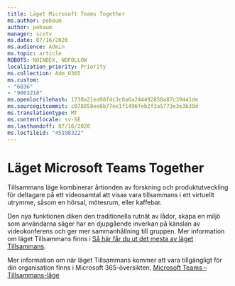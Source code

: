 ```yaml
---
title: Läget Microsoft Teams Together
ms.author: pebaum
author: pebaum
manager: scotv
ms.date: 07/16/2020
ms.audience: Admin
ms.topic: article
ROBOTS: NOINDEX, NOFOLLOW
localization_priority: Priority
ms.collection: Adm_O365
ms.custom:
- "6036"
- "9003218"
ms.openlocfilehash: 1738a21ea98f4c3c8a6a244492850a87c39441de
ms.sourcegitcommit: c078058ee0b77ee1f1496feb2f3a5773e3e3b30d
ms.translationtype: MT
ms.contentlocale: sv-SE
ms.lasthandoff: 07/16/2020
ms.locfileid: "45198322"
---
```

# <a name="microsoft-teams-together-mode"></a>Läget Microsoft Teams Together

Tillsammans läge kombinerar årtionden av forskning och produktutveckling för deltagare på ett videosamtal att visas vara tillsammans i ett virtuellt utrymme, såsom en hörsal, mötesrum, eller kaffebar. 

Den nya funktionen diken den traditionella rutnät av lådor, skapa en miljö som användarna säger har en djupgående inverkan på känslan av videokonferens och ger mer sammanhållning till gruppen. Mer information om läget Tillsammans finns i [Så här får du ut det mesta av läget Tillsammans](https://techcommunity.microsoft.com/t5/microsoft-teams-blog/how-to-get-the-most-from-together-mode/ba-p/1509496).  

Mer information om när läget Tillsammans kommer att vara tillgängligt för din organisation finns i Microsoft 365-översikten, [Microsoft Teams – Tillsammans-läge](https://www.microsoft.com/microsoft-365/roadmap?featureid=65942)